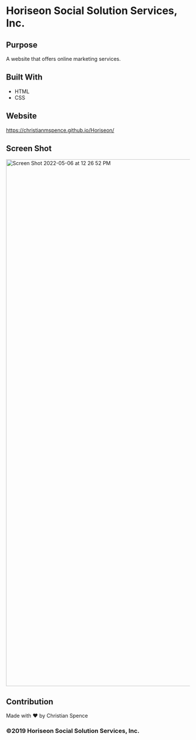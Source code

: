 # Horiseon Social Solution Services, Inc.

## Purpose
A website that offers online marketing services.

## Built With
* HTML
* CSS

## Website
https://christianmspence.github.io/Horiseon/

## Screen Shot
<img width="1440" alt="Screen Shot 2022-05-06 at 12 26 52 PM" src="https://user-images.githubusercontent.com/103942566/167173887-983ddeb0-9cdb-40ac-9726-5bd661bcbb68.png">


## Contribution
Made with ❤️ by Christian Spence

### ©2019 Horiseon Social Solution Services, Inc. 
